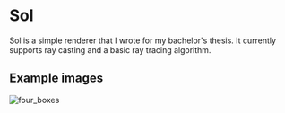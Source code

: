 # Sol

Sol is a simple renderer that I wrote for my bachelor's thesis. It currently supports ray casting and a basic ray tracing algorithm.

## Example images

![four_boxes](http://i.imgur.com/WINzq7u.png "Four boxes")
